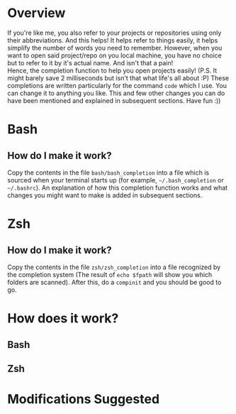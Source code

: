 # Overview
If you're like me, you also refer to your projects or repositories using only their abbreviations. And this helps! It helps refer to things easily, it helps simplify the number of words you need to remember. However, when you want to open said project/repo on you local machine, you have no choice but to refer to it by it's actual name. And isn't that a pain! \
Hence, the completion function to help you open projects easily! (P.S. It might barely save 2 milliseconds but isn't that what life's all about :P)
These completions are written particularly for the command `code` which I use. You can change it to anything you like. This and few other changes you can do have been mentioned and explained in subsequent sections.
Have fun :))

# Bash
## How do I make it work?
Copy the contents in the file `bash/bash_completion` into a file which is sourced when your terminal starts up (for example, `~/.bash_completion` or `~/.bashrc`). An explanation of how this completion function works and what changes you might want to make is added in subsequent sections.

# Zsh
## How do I make it work?
Copy the contents in the file `zsh/zsh_completion` into a file recognized by the completion system (The result of `echo $fpath` will show you which folders are scanned). After this, do a `compinit` and you should be good to go.

# How does it work?
## Bash
## Zsh

# Modifications Suggested
